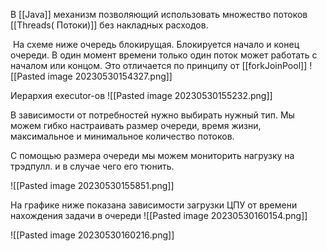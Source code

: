 В [[Java]]  механизм позволяющий использовать множество потоков [[Threads( Потоки)]] без накладных расходов. 

 На схеме ниже очередь блокирущая. Блокируется начало и конец очереди. В один момент времени только один поток может работать с началом или концом. Это отличаетcя по принципу от  [[forkJoinPool]]
![[Pasted image 20230530154327.png]]


Иерархия executor-ов 
![[Pasted image 20230530155232.png]]

В зависимости от потребностей нужно выбирать нужный тип. Мы можем гибко настраивать размер очереди, время жизни, максимальное и минимальное количество потоков. 


С помощью размера очереди мы можем мониторить нагрузку на трэдпулл. и в случае чего его тюнить. 

![[Pasted image 20230530155851.png]]


На графике ниже показана зависимости загрузки ЦПУ от времени нахождения задачи в очереди 
![[Pasted image 20230530160154.png]]

![[Pasted image 20230530160216.png]]